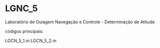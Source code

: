 # LGNC_5
Laboratório de Guiagem Navegação e Controle - Determinação de Atitude

códigos principais:

LGCN_5_1.m
LGCN_5_2.m
